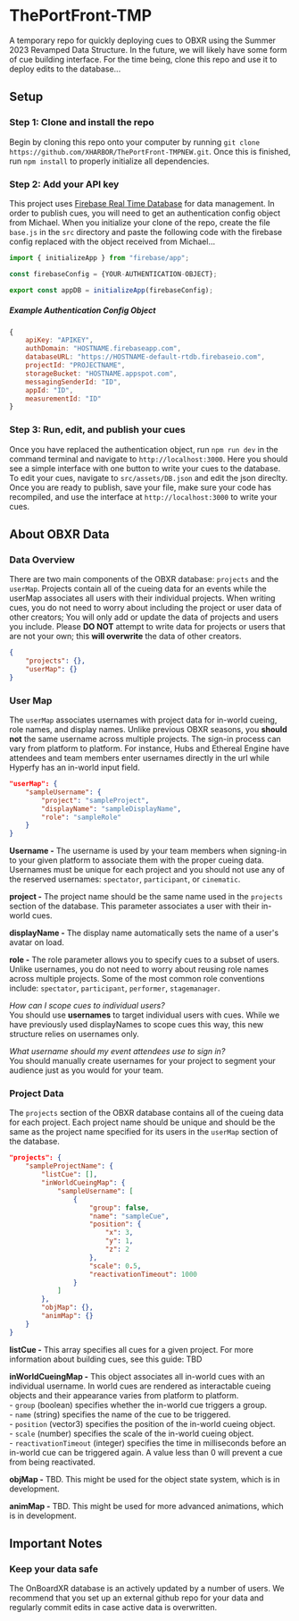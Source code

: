 # ThePortFront-TMP
A temporary repo for quickly deploying cues to OBXR using the Summer 2023 Revamped Data Structure. In the future, we will likely have some form of cue building interface. For the time being, clone this repo and use it to deploy edits to the database...

## Setup
### Step 1: Clone and install the repo
Begin by cloning this repo onto your computer by running `git clone https://github.com/XHARBOR/ThePortFront-TMPNEW.git`. Once this is finished, run `npm install` to properly initialize all dependencies.

### Step 2: Add your API key
This project uses [Firebase Real Time Database](https://firebase.google.com/docs/database) for data management. In order to publish cues, you will need to get an authentication config object from Michael. When you initialize your clone of the repo, create the file `base.js` in the `src` directory and paste the following code with the firebase config replaced with the object received from Michael...
```js
import { initializeApp } from "firebase/app";

const firebaseConfig = {YOUR-AUTHENTICATION-OBJECT};

export const appDB = initializeApp(firebaseConfig);
```

##### Example Authentication Config Object
```js
{
    apiKey: "APIKEY",
    authDomain: "HOSTNAME.firebaseapp.com",
    databaseURL: "https://HOSTNAME-default-rtdb.firebaseio.com",
    projectId: "PROJECTNAME",
    storageBucket: "HOSTNAME.appspot.com",
    messagingSenderId: "ID",
    appId: "ID",
    measurementId: "ID"
}
```

### Step 3: Run, edit, and publish your cues
Once you have replaced the authentication object, run `npm run dev` in the command terminal and navigate to `http://localhost:3000`. Here you should see a simple interface with one button to write your cues to the database. To edit your cues, navigate to `src/assets/DB.json` and edit the json direclty. Once you are ready to publish, save your file, make sure your code has recompiled, and use the interface at `http://localhost:3000` to write your cues.

## About OBXR Data
### Data Overview
There are two main components of the OBXR database: `projects` and the `userMap`. Projects contain all of the cueing data for an events while the userMap associates all users with their individual projects. When writing cues, you do not need to worry about including the project or user data of other creators; You will only add or update the data of projects and users you include. Please **DO NOT** attempt to write data for projects or users that are not your own; this **will overwrite** the data of other creators.
```json
{
    "projects": {},
    "userMap": {}
}
```

### User Map
The `userMap` associates usernames with project data for in-world cueing, role names, and display names. Unlike previous OBXR seasons, you **should not** the same username across multiple projects. The sign-in process can vary from platform to platform. For instance, Hubs and Ethereal Engine have attendees and team members enter usernames directly in the url while Hyperfy has an in-world input field.
```json
"userMap": {
    "sampleUsername": {
        "project": "sampleProject",
        "displayName": "sampleDisplayName",
        "role": "sampleRole"
    }
}
```
**Username -** The username is used by your team members when signing-in to your given platform to associate them with the proper cueing data. Usernames must be unique for each project and you should not use any of the reserved usernames: `spectator`, `participant`, or `cinematic`.

**project -** The project name should be the same name used in the `projects` section of the database. This parameter associates a user with their in-world cues.

**displayName -** The display name automatically sets the name of a user's avatar on load.

**role -** The role parameter allows you to specify cues to a subset of users. Unlike usernames, you do not need to worry about reusing role names across multiple projects. Some of the most common role conventions include: `spectator`, `participant`, `performer`, `stagemanager`.

_How can I scope cues to individual users?_\
You should use **usernames** to target individual users with cues. While we have previously used displayNames to scope cues this way, this new structure relies on usernames only. 

_What username should my event attendees use to sign in?_\
You should manually create usernames for your project to segment your audience just as you would for your team.

### Project Data
The `projects` section of the OBXR database contains all of the cueing data for each project. Each project name should be unique and should be the same as the project name specified for its users in the `userMap` section of the database. 
```json
"projects": {
    "sampleProjectName": {
        "listCue": [],
        "inWorldCueingMap": {
            "sampleUsername": [
                {
                    "group": false,
                    "name": "sampleCue",
                    "position": {
                        "x": 3,
                        "y": 1,
                        "z": 2
                    },
                    "scale": 0.5,
                    "reactivationTimeout": 1000
                }
            ]
        },
        "objMap": {},
        "animMap": {}
    }
}
```
**listCue -** This array specifies all cues for a given project. For more information about building cues, see this guide: TBD

**inWorldCueingMap -** This object associates all in-world cues with an individual username. In world cues are rendered as interactable cueing objects and their appearance varies from platform to platform.\
    - `group` (boolean) specifies whether the in-world cue triggers a group.\
    - `name` (string) specifies the name of the cue to be triggered.\
    - `position` (vector3) specifies the position of the in-world cueing object.\
    - `scale` (number) specifies the scale of the in-world cueing object.\
    - `reactivationTimeout` (integer) specifies the time in milliseconds before an in-world cue can be triggered again. A value less than 0 will prevent a cue from being reactivated.

**objMap -** TBD. This might be used for the object state system, which is in development.

**animMap -** TBD. This might be used for more advanced animations, which is in development.

## Important Notes
### Keep your data safe
The OnBoardXR database is an actively updated by a number of users. We recommend that you set up an external github repo for your data and regularly commit edits in case active data is overwritten.
